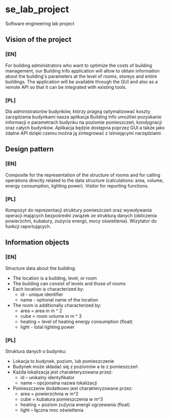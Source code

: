 # se_lab_project
Software engineering lab project

## Vision of the project
### [EN]
For building administrators who want to optimize the costs of building management, our Building Info application will allow to obtain information about the building's parameters at the level of rooms, storeys and entire buildings. The application will be available through the GUI and also as a remote API so that it can be integrated with existing tools.
### [PL]
Dla administratorów budynków, którzy pragną optymalizować koszty zarządzania budynkami nasza aplikacja Building Info umożliwi pozyskanie informacji o parametrach budynku na poziomie pomieszczeń, kondygnacji oraz całych budynków. Aplikacja będzie dostępna poprzez GUI a także jako zdalne API dzięki czemu można ją zintegrować z istniejącymi narzędziami.

## Design pattern
### [EN]
Composite for the representation of the structure of rooms and for calling operations directly related to the data structure (calculations: area, volume, energy consumption, lighting power). Visitor for reporting functions.
### [PL]
Kompozyt do reprezentacji struktury pomieszczeń oraz wywoływania operacji mających bezpośredni związek ze strukturą danych (obliczenia powierzchni, kubatury, zużycia energii, mocy oświetlenia). Wizytator do funkcji raportujących.

## Information objects
### [EN]
Structure data about the building:
* The location is a building, level, or room
* The building can consist of levels and those of rooms
* Each location is characterized by:
  * id - unique identifier
  * name - optional name of the location
* The room is additionally characterized by:
  * area = area in m ^ 2
  * cube = room volume in m ^ 3
  * heating = level of heating energy consumption (float)
  * light - total lighting power
### [PL]
Struktura danych o budynku:
* Lokacja to budynek, poziom, lub pomieszczenie
* Budynek może składać się z poziomów a te z pomieszczeń
* Każda lokalizacja jest charakteryzowana przez:
  * id – unikalny identyfikator
  * name – opcjonalna nazwa lokalizacji
* Pomieszczenie dodatkowo jest charakteryzowane przez:
  * area = powierzchnia w m^2
  * cube = kubatura pomieszczenia w m^3
  * heating = poziom zużycia energii ogrzewania (float)
  * light – łączna moc oświetlenia
